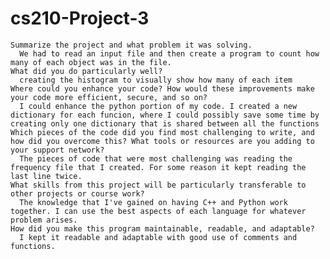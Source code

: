 # cs210-Project-3

    Summarize the project and what problem it was solving.
      We had to read an input file and then create a program to count how many of each object was in the file.
    What did you do particularly well?
      creating the histogram to visually show how many of each item
    Where could you enhance your code? How would these improvements make your code more efficient, secure, and so on?
      I could enhance the python portion of my code. I created a new dictionary for each funcion, where I could possibly save some time by creating only one dictionary that is shared between all the functions
    Which pieces of the code did you find most challenging to write, and how did you overcome this? What tools or resources are you adding to your support network?
      The pieces of code that were most challenging was reading the frequency file that I created. For some reason it kept reading the last line twice. 
    What skills from this project will be particularly transferable to other projects or course work?
      The knowledge that I've gained on having C++ and Python work together. I can use the best aspects of each language for whatever problem arises.
    How did you make this program maintainable, readable, and adaptable?
      I kept it readable and adaptable with good use of comments and functions. 
